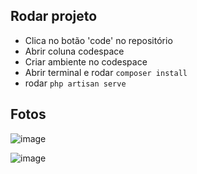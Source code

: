## Rodar projeto

- Clica no botão \'code\' no repositório
- Abrir coluna codespace
- Criar ambiente no codespace
- Abrir terminal e rodar `composer install`
- rodar `php artisan serve`

## Fotos 

![image](https://github.com/user-attachments/assets/d8bc16fb-be74-4510-a1c8-a28f678e2d02)

![image](https://github.com/user-attachments/assets/37131fbd-cd92-4647-9166-da909c086aad)
